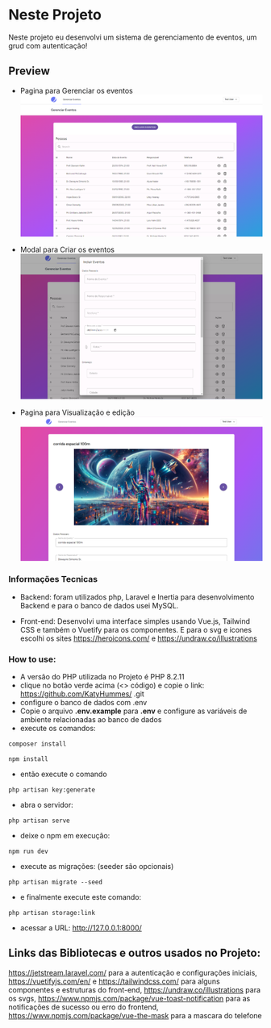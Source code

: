 # Neste Projeto
Neste projeto eu desenvolvi um sistema de gerenciamento de eventos, um grud com autenticação!

## Preview
- Pagina para Gerenciar os eventos
![image](./Design/Gerenciamento.png)

- Modal para Criar os eventos
![image](./Design/Captura%20de%20tela%202024-07-10%20192202.png)

- Pagina para Visualização e edição
![image](./Design/Captura%20de%20tela%202024-07-10%20193327.png)

### Informações Tecnicas
- Backend: foram utilizados php, Laravel e Inertia para desenvolvimento Backend
e para o banco de dados usei MySQL.

- Front-end: Desenvolvi uma interface simples usando Vue.js, Tailwind CSS
e também o Vuetify para os componentes. E para o svg e icones escolhi os sites https://heroicons.com/ e https://undraw.co/illustrations

### How to use:
- A versão do PHP utilizada no Projeto é PHP 8.2.11
- clique no botão verde acima (<> código) e copie o link: https://github.com/KatyHummes/    .git
- configure o banco de dados com .env
- Copie o arquivo **.env.example** para **.env** e configure as variáveis de ambiente relacionadas ao banco de dados
- execute os comandos:
```
composer install
```
```
npm install
```
- então execute o comando
```
php artisan key:generate
```
- abra o servidor:
```
php artisan serve
```
- deixe o npm em execução:
```
npm run dev
```
- execute as migrações: (seeder são opcionais)
```
php artisan migrate --seed
```
- e finalmente execute este comando:
```
php artisan storage:link
```
- acessar a URL: http://127.0.0.1:8000/

## Links das Bibliotecas e outros usados no Projeto:
https://jetstream.laravel.com/ para a autenticação e configurações iniciais,
https://vuetifyjs.com/en/ e https://tailwindcss.com/ para alguns componentes e estruturas do front-end, https://undraw.co/illustrations para os svgs, https://www.npmjs.com/package/vue-toast-notification para as notificações de sucesso ou erro do frontend, https://www.npmjs.com/package/vue-the-mask para a mascara do telefone